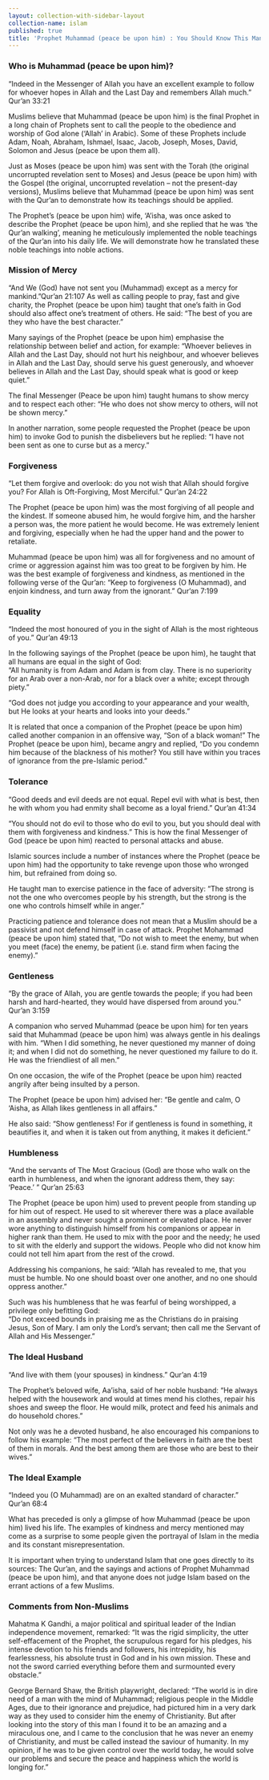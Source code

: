 ```yaml
---
layout: collection-with-sidebar-layout
collection-name: islam
published: true
title: 'Prophet Muhammad (peace be upon him) : You Should Know This Man'
---
```


### Who is Muhammad (peace be upon him)?
“Indeed in the Messenger of Allah you have an excellent example to follow for whoever hopes in Allah and the Last Day and remembers Allah much.” Qur’an 33:21

Muslims believe that Muhammad (peace be upon him) is the final Prophet in a long chain of Prophets sent to call the people to the obedience and worship of God alone (‘Allah’ in Arabic). Some of these Prophets include Adam, Noah, Abraham, Ishmael, Isaac, Jacob, Joseph, Moses, David, Solomon and Jesus (peace be upon them all).

Just as Moses (peace be upon him) was sent with the Torah (the original uncorrupted revelation sent to Moses) and Jesus (peace be upon him) with the Gospel (the original, uncorrupted revelation – not the present-day versions), Muslims believe that Muhammad (peace be upon him) was sent with the Qur’an to demonstrate how its teachings should be applied.

The Prophet’s (peace be upon him) wife, ‘A’isha, was once asked to describe the Prophet (peace be upon him), and she replied that he was ‘the Qur’an walking’, meaning he meticulously implemented the noble teachings of the Qur’an into his daily life. We will demonstrate how he translated these noble teachings into noble actions.

### Mission of Mercy
“And We (God) have not sent you (Muhammad) except as a mercy for mankind.”Qur’an 21:107
As well as calling people to pray, fast and give charity, the Prophet (peace be upon him) taught that one’s faith in God should also affect one’s treatment of others. He said: “The best of you are they who have the best character.”

Many sayings of the Prophet (peace be upon him) emphasise the relationship between belief and action, for example: “Whoever believes in Allah and the Last Day, should not hurt his neighbour, and whoever believes in Allah and the Last Day, should serve his guest generously, and whoever believes in Allah and the Last Day, should speak what is good or keep quiet.”

The final Messenger (Peace be upon him) taught humans to show mercy and to respect each other: “He who does not show mercy to others, will not be shown mercy.”

In another narration, some people requested the Prophet (peace be upon him) to invoke God to punish the disbelievers but he replied: “I have not been sent as one to curse but as a mercy.”

### Forgiveness
“Let them forgive and overlook: do you not wish that Allah should forgive you? For Allah is Oft-Forgiving, Most Merciful.” Qur’an 24:22

The Prophet (peace be upon him) was the most forgiving of all people and the kindest. If someone abused him, he would forgive him, and the harsher a person was, the more patient he would become. He was extremely lenient and forgiving, especially when he had the upper hand and the power to retaliate.

Muhammad (peace be upon him) was all for forgiveness and no amount of crime or aggression against him was too great to be forgiven by him. He was the best example of forgiveness and kindness, as mentioned in the following verse of the Qur’an: “Keep to forgiveness (O Muhammad), and enjoin kindness, and turn away from the ignorant.” Qur’an 7:199

### Equality
“Indeed the most honoured of you in the sight of Allah is the most righteous of you.” Qur’an 49:13

In the following sayings of the Prophet (peace be upon him), he taught that all humans are equal in the sight of God:  
“All humanity is from Adam and Adam is from clay. There is no superiority for an Arab over a non-Arab, nor for a black over a white; except through piety.”

“God does not judge you according to your appearance and your wealth, but He looks at your hearts and looks into your deeds.”

It is related that once a companion of the Prophet (peace be upon him) called another companion in an offensive way, “Son of a black woman!” The Prophet (peace be upon him), became angry and replied, “Do you condemn him because of the blackness of his mother? You still have within you traces of ignorance from the pre-Islamic period.”

### Tolerance
“Good deeds and evil deeds are not equal. Repel evil with what is best, then he with whom you had enmity shall become as a loyal friend.” Qur’an 41:34

“You should not do evil to those who do evil to you, but you should deal with them with forgiveness and kindness.” This is how the final Messenger of God (peace be upon him) reacted to personal attacks and abuse.

Islamic sources include a number of instances where the Prophet (peace be upon him) had the opportunity to take revenge upon those who wronged him, but refrained from doing so.

He taught man to exercise patience in the face of adversity: “The strong is not the one who overcomes people by his strength, but the strong is the one who controls himself while in anger.”

Practicing patience and tolerance does not mean that a Muslim should be a passivist and not defend himself in case of attack. Prophet Mohammad (peace be upon him) stated that, “Do not wish to meet the enemy, but when you meet (face) the enemy, be patient (i.e. stand firm when facing the enemy).”

### Gentleness
“By the grace of Allah, you are gentle towards the people; if you had been harsh and hard-hearted, they would have dispersed from around you.” Qur’an 3:159

A companion who served Muhammad (peace be upon him) for ten years said that Muhammad (peace be upon him) was always gentle in his dealings with him. “When I did something, he never questioned my manner of doing it; and when I did not do something, he never questioned my failure to do it. He was the friendliest of all men.”

On one occasion, the wife of the Prophet (peace be upon him) reacted angrily after being insulted by a person.

The Prophet (peace be upon him) advised her: “Be gentle and calm, O ‘Aisha, as Allah likes gentleness in all affairs.”

He also said: “Show gentleness! For if gentleness is found in something, it beautifies it, and when it is taken out from anything, it makes it deficient.”

### Humbleness
“And the servants of The Most Gracious (God) are those who walk on the earth in humbleness, and when the ignorant address them, they say: ‘Peace.’ ” Qur’an 25:63

The Prophet (peace be upon him) used to prevent people from standing up for him out of respect. He used to sit wherever there was a place available in an assembly and never sought a prominent or elevated place. He never wore anything to distinguish himself from his companions or appear in higher rank than them. He used to mix with the poor and the needy; he used to sit with the elderly and support the widows. People who did not know him could not tell him apart from the rest of the crowd.

Addressing his companions, he said: “Allah has revealed to me, that you must be humble. No one should boast over one another, and no one should oppress another.”

Such was his humbleness that he was fearful of being worshipped, a privilege only befitting God:  
“Do not exceed bounds in praising me as the Christians do in praising Jesus, Son of Mary. I am only the Lord’s servant; then call me the Servant of Allah and His Messenger.”

### The Ideal Husband
“And live with them (your spouses) in kindness.” Qur’an 4:19

The Prophet’s beloved wife, Aa’isha, said of her noble husband: “He always helped with the housework and would at times mend his clothes, repair his shoes and sweep the floor. He would milk, protect and feed his animals and do household chores.”

Not only was he a devoted husband, he also encouraged his companions to follow his example: “The most perfect of the believers in faith are the best of them in morals. And the best among them are those who are best to their wives.”

### The Ideal Example
“Indeed you (O Muhammad) are on an exalted standard of character.” Qur’an 68:4

What has preceded is only a glimpse of how Muhammad (peace be upon him) lived his life. The examples of kindness and mercy mentioned may come as a surprise to some people given the portrayal of Islam in the media and its constant misrepresentation.

It is important when trying to understand Islam that one goes directly to its sources: The Qur’an, and the sayings and actions of Prophet Muhammad (peace be upon him), and that anyone does not judge Islam based on the errant actions of a few Muslims.

### Comments from Non-Muslims
Mahatma K Gandhi, a major political and spiritual leader of the Indian independence movement, remarked: “It was the rigid simplicity, the utter self-effacement of the Prophet, the scrupulous regard for his pledges, his intense devotion to his friends and followers, his intrepidity, his fearlessness, his absolute trust in God and in his own mission. These and not the sword carried everything before them and surmounted every obstacle.”

George Bernard Shaw, the British playwright, declared: “The world is in dire need of a man with the mind of Muhammad; religious people in the Middle Ages, due to their ignorance and prejudice, had pictured him in a very dark way as they used to consider him the enemy of Christianity. But after looking into the story of this man I found it to be an amazing and a miraculous one, and I came to the conclusion that he was never an enemy of Christianity, and must be called instead the saviour of humanity. In my opinion, if he was to be given control over the world today, he would solve our problems and secure the peace and happiness which the world is longing for.”
